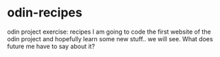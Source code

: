 # odin-recipes
odin project exercise: recipes
I am going to code the first website of the odin project and hopefully 
learn some new stuff.. we will see.
What does future me have to say about it?